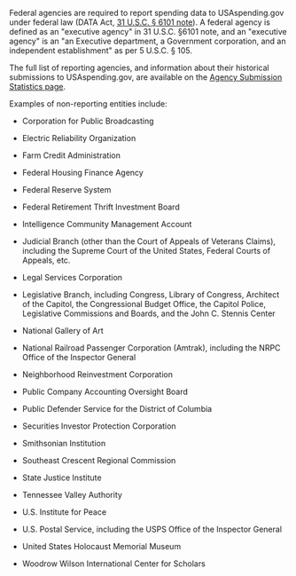Federal agencies are required to report spending data to
USAspending.gov under federal law (DATA Act, [31 U.S.C. § 6101 note](https://uscode.house.gov/view.xhtml?req=(title:31%20section:6101%20edition:prelim)%20OR%20(granuleid:USC-prelim-title31-section6101)&f=treesort&edition=prelim&num=0&jumpTo=true)).
A federal agency is defined as an "executive agency" in 31 U.S.C. §6101 note, and an "executive agency" is an "an Executive department, a
Government corporation, and an independent establishment" as per 5 U.S.C. § 105.

The full list of reporting agencies, and information about their historical submissions to USAspending.gov, are available on the
[Agency Submission Statistics page](https://www.usaspending.gov/submission-statistics).

Examples of non-reporting entities include:

-   Corporation for Public Broadcasting

-   Electric Reliability Organization

-   Farm Credit Administration

-   Federal Housing Finance Agency

-   Federal Reserve System

-   Federal Retirement Thrift Investment Board

-   Intelligence Community Management Account

-   Judicial Branch (other than the Court of Appeals of Veterans Claims), including the Supreme Court of the United States, Federal Courts of Appeals, etc.

-   Legal Services Corporation

-   Legislative Branch, including Congress, Library of Congress, Architect of the Capitol, the Congressional Budget Office, the Capitol Police, Legislative Commissions and Boards, and the John C. Stennis Center

-   National Gallery of Art

-   National Railroad Passenger Corporation (Amtrak), including the NRPC Office of the Inspector General

-   Neighborhood Reinvestment Corporation

-   Public Company Accounting Oversight Board

-   Public Defender Service for the District of Columbia

-   Securities Investor Protection Corporation

-   Smithsonian Institution

-   Southeast Crescent Regional Commission

-   State Justice Institute

-   Tennessee Valley Authority

-   U.S. Institute for Peace

-   U.S. Postal Service, including the USPS Office of the Inspector General

-   United States Holocaust Memorial Museum

-   Woodrow Wilson International Center for Scholars